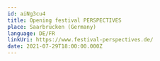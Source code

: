 ```yaml
---
id: aiNg3cu4
title: Opening festival PERSPECTIVES
place: Saarbrücken (Germany)
language: DE/FR
linkUri: https://www.festival-perspectives.de/
date: 2021-07-29T18:00:00.000Z
---
```


